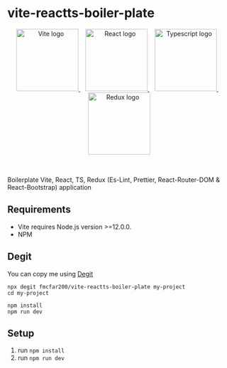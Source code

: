 # vite-reactts-boiler-plate

<div align="center">
  <a href="https://vitejs.dev" target="_blank" rel="noopener noreferrer">
    <img width="140" src="https://vitejs.dev/logo.svg" alt="Vite logo">
  </a>
  &nbsp;&nbsp;
  <a href="https://reactjs.org/" target="_blank" rel="noopener noreferrer">
    <img width="140" src="https://cdn.worldvectorlogo.com/logos/react-1.svg" alt="React logo">
  </a>
  &nbsp;&nbsp;
  <a href="https://www.typescriptlang.org/" target="_blank" rel="noopener noreferrer">
    <img width="140" src="https://upload.wikimedia.org/wikipedia/commons/thumb/4/4c/Typescript_logo_2020.svg/1200px-Typescript_logo_2020.svg.png" alt="Typescript logo">
  </a>
  &nbsp;&nbsp;
  <a href="https://redux.js.org/" target="_blank" rel="noopener noreferrer">
    <img width="140" src="https://seeklogo.com/images/R/redux-logo-9CA6836C12-seeklogo.com.png" alt="Redux logo">
  </a>
</div>
<br />
<br />

Boilerplate Vite, React, TS, Redux (Es-Lint, Prettier, React-Router-DOM & React-Bootstrap) application

## Requirements
 - Vite requires Node.js version >=12.0.0.
 - NPM

## Degit
You can copy me using <a href="https://github.com/Rich-Harris/degit" target="_blank" rel="noopener noreferrer">Degit</a>
```console
npx degit fmcfar200/vite-reactts-boiler-plate my-project
cd my-project

npm install
npm run dev
```

## Setup
  1. run `npm install`
  2. run `npm run dev`
